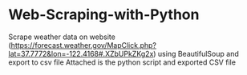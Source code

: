 # Web-Scraping-with-Python
Scrape weather data on website (https://forecast.weather.gov/MapClick.php?lat=37.7772&lon=-122.4168#.XZbUPkZKg2x) using BeautifulSoup and export to csv file
Attached is the python script and exported CSV file 
